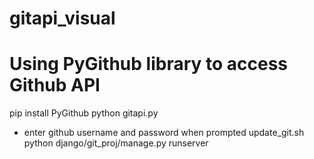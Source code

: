 # gitapi_visual
# Using PyGithub library to access Github API

pip install PyGithub
python gitapi.py
 - enter github username and password when prompted
update_git.sh
python django/git_proj/manage.py runserver


